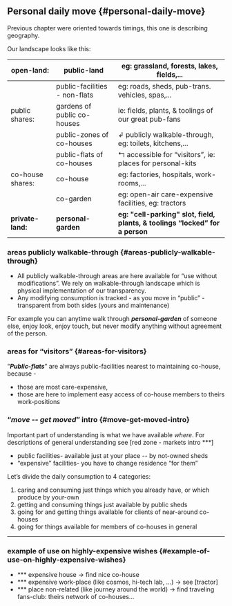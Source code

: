 ## Personal daily move {#personal-daily-move}

Previous chapter were oriented towards timings, this one is describing geography.

Our landscape looks like this:

| open-land: | public-land | eg: grassland, forests, lakes, fields,... |
| --- | --- | --- |
|  | public-facilities - non-flats | eg: roads, sheds, pub-trans. vehicles, spas,... |
| public shares: | gardens of public co-houses | ie: fields, plants, & toolings of our great pub-fans |
|  | public-zones of co-houses | ↲ publicly walkable-through, eg: toilets, kitchens,... |
|  | public-flats of co-houses | ↰ accessible for “visitors”, ie: places for personal-kits |
| co-house shares: | co-house | eg: factories, hospitals, work-rooms,... |
|  | co-garden | eg: open-air care-expensive facilities, eg: tractors |
| **private-land:** | **personal-garden** | **eg: "cell-parking" slot, field, plants, & toolings “locked” for a person** |

### areas publicly walkable-through {#areas-publicly-walkable-through}

*   All publicly walkable-through areas are here available for “use without modifications”. We rely on walkable-through landscape which is physical implementation of our transparency.
*   Any modifying consumption is tracked - as you move in “public” - transparent from both sides (yours and maintenance)

For example you can anytime walk through **_personal-garden_** of someone else, enjoy look, enjoy touch, but never modify anything without agreement of the person.

### areas for “visitors” {#areas-for-visitors}

“**_Public-flats_**” are always public-facilities nearest to maintaining co-house, because -

*   those are most care-expensive,
*   those are here to implement easy access of co-house members to theirs work-positions

### “_move -- get moved_” intro {#move-get-moved-intro}

Important part of understanding is what we have available _where_. For descriptions of general understanding see [red zone - markets intro ***]

*   public facilities- available just at your place -- by not-owned sheds
*   “expensive” facilities- you have to change residence “for them”

Let’s divide the daily consumption to 4 categories:

1.  caring and consuming just things which you already have, or which produce by your-own
2.  getting and consuming things just available by public sheds
3.  going for and getting things available for clients of near-around co-houses
4.  going for things available for members of co-houses in general

***

### example of use on highly-expensive wishes {#example-of-use-on-highly-expensive-wishes}

*   *** expensive house → find nice co-house
*   *** expensive work-place (like cosmos, hi-tech lab, …) → see [tractor]
*   *** place non-related (like journey around the world) → find traveling fans-club: theirs network of co-houses...